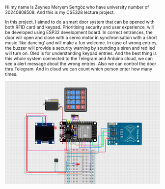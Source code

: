 Hi my name is Zeynep Meryem Sertgöz who have university number of 20240808508. And this is my CSE328 lecture project.

In this project, I aimed to do a smart door system that can be opened with both RFID card and keypad. Prioritising security and user experience, will be developed using ESP32 development board. In correct entrances, the door will open and close with a servo motor in synchronisation with a short music ‘like dancing’ and will make a fun welcome. In case of wrong entries, the buzzer will provide a security warning by sounding a siren and red led will turn on. Oled is for understanding keypad entries. And the best thing is this whole system connected to the Telegram and Arduino cloud, we can see a alert message about the wrong entries. Also we can control the door thru Telegram. And in cloud we can count which person enter how many times.

![alt text](image.png)